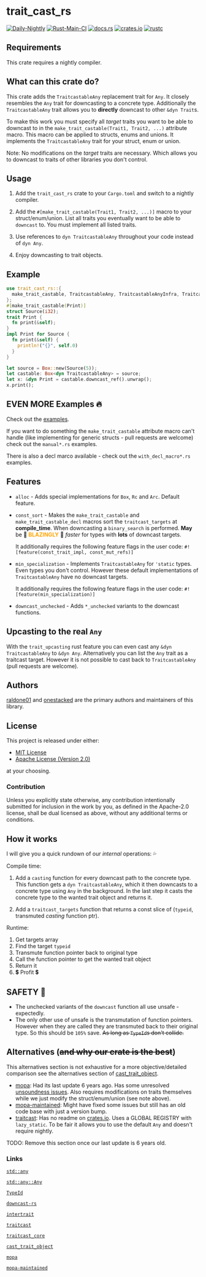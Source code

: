 # trait_cast_rs

[![Daily-Nightly](https://github.com/raldone01/trait_cast_rs/actions/workflows/rust_daily_nightly_check.yml/badge.svg)](https://github.com/raldone01/trait_cast_rs/actions/workflows/rust_daily_nightly_check.yml)
[![Rust-Main-CI](https://github.com/raldone01/trait_cast_rs/actions/workflows/rust_main.yml/badge.svg)](https://github.com/raldone01/trait_cast_rs/actions/workflows/rust_main.yml)
[![docs.rs](https://docs.rs/trait_cast_rs/badge.svg)](https://docs.rs/trait_cast_rs)
[![crates.io](https://img.shields.io/crates/v/trait_cast_rs.svg)](https://crates.io/crates/trait_cast_rs)
[![rustc](https://img.shields.io/badge/rustc-nightly-lightgrey)](https://doc.rust-lang.org/nightly/std/)

<!-- The rest of this section comes almost straight from the crate docs from the source. Double check the doc tests. -->

## Requirements

This crate requires a nightly compiler.

## What can this crate do?

This crate adds the `TraitcastableAny` replacement trait for `Any`.
It closely resembles the `Any` trait for downcasting to a concrete type.
Additionally the `TraitcastableAny` trait allows you to **directly** downcast to other `&dyn Trait`s.

To make this work you must specify all *target* traits you want to be able to downcast to in the `make_trait_castable(Trait1, Trait2, ...)` attribute macro.
This macro can be applied to structs, enums and unions.
It implements the `TraitcastableAny` trait for your struct, enum or union.

Note: No modifications on the *target* traits are necessary. Which allows you to downcast to traits of other libraries you don't control.

## Usage

1. Add the `trait_cast_rs` crate to your `Cargo.toml` and switch to a nightly compiler.

2. Add the `#[make_trait_castable(Trait1, Trait2, ...)]` macro to your struct/enum/union.
    List all traits you eventually want to be able to `downcast` to.
    You must implement all listed traits.

3. Use references to `dyn TraitcastableAny` throughout your code instead of `dyn Any`.

4. Enjoy downcasting to trait objects.

## Example

```rust
use trait_cast_rs::{
  make_trait_castable, TraitcastableAny, TraitcastableAnyInfra, TraitcastableAnyInfraExt,
};
#[make_trait_castable(Print)]
struct Source(i32);
trait Print {
  fn print(&self);
}
impl Print for Source {
  fn print(&self) {
    println!("{}", self.0)
  }
}

let source = Box::new(Source(5));
let castable: Box<dyn TraitcastableAny> = source;
let x: &dyn Print = castable.downcast_ref().unwrap();
x.print();
```

## EVEN MORE Examples 🔥

Check out the [examples](https://github.com/raldone01/trait_cast_rs/tree/main/trait_cast_rs/examples).

If you want to do something the `make_trait_castable` attribute macro can't handle (like implementing for generic structs - pull requests are welcome)
check out the `manual*.rs` examples.

There is also a decl marco available - check out the `with_decl_macro*.rs` examples.

## Features

* `alloc` - Adds special implementations for `Box`, `Rc` and `Arc`. Default feature.
* `const_sort` -
  Makes the `make_trait_castable` and `make_trait_castable_decl` macros sort the `traitcast_targets` at **compile_time**.
  When downcasting a `binary_search` is performed. **May** be 🚀 <span style="color: orange; font-weight: bolder">BLAZINGLY</span> 🚀 *faster* for types with **lots** of downcast targets.

  It additionally requires the following feature flags in the user code:
  `#![feature(const_trait_impl, const_mut_refs)]`
* `min_specialization` -
  Implements `TraitcastableAny` for `'static` types.
  Even types you don't control.
  However these default implementations of `TraitcastableAny` have no downcast targets.

  It additionally requires the following feature flags in the user code:
  `#![feature(min_specialization)]`
* `downcast_unchecked` - Adds `*_unchecked` variants to the downcast functions.

## Upcasting to the real `Any`

With the `trait_upcasting` rust feature you can even cast any `&dyn TraitcastableAny` to `&dyn Any`.
Alternatively you can list the `Any` trait as a traitcast target.
However it is not possible to cast back to `TraitcastableAny` (pull requests are welcome).

## Authors

[raldone01](https://github.com/raldone01) and [onestacked](https://github.com/chriss0612) are the primary authors and maintainers of this library.

## License

This project is released under either:

- [MIT License](https://github.com/raldone01/trait_cast_rs/blob/main/LICENSE-MIT)
- [Apache License (Version 2.0)](https://github.com/raldone01/trait_cast_rs/blob/main/LICENSE-APACHE)

at your choosing.

### Contribution

Unless you explicitly state otherwise, any contribution intentionally
submitted for inclusion in the work by you, as defined in the Apache-2.0
license, shall be dual licensed as above, without any additional terms or
conditions.

## How it works

I will give you a quick rundown of our *internal* operations: 💦

Compile time:

1. Add a `casting` function for every downcast path to the concrete type.
    This function gets a `dyn TraitcastableAny`, which it then downcasts to a concrete type using `Any` in the background.
    In the last step it casts the concrete type to the wanted trait object and returns it.

2. Add a `traitcast_targets` function that returns a const slice of (`typeid`, transmuted *casting* function ptr).

Runtime:

1. Get targets array
2. Find the target `typeid`
3. Transmute function pointer back to original type
4. Call the function pointer to get the wanted trait object
5. Return it
6. 💲 Profit 💲

## SAFETY 🏰

* The unchecked variants of the `downcast` function all use unsafe - expectedly.
* The only other use of unsafe is the transmutation of function pointers.
  However when they are called they are transmuted back to their original type.
  So this should be `105%` save. ~~As long as `TypeId`s don't collide.~~

## Alternatives (~~and why our crate is the best~~)

This alternatives section is not exhaustive for a more objective/detailed comparison
see the alternatives section of [cast_trait_object](https://crates.io/crates/cast_trait_object#Alternatives).

* [mopa](https://crates.io/crates/mopa):
    Had its last update 6 years ago.
    Has some unresolved [unsoundness issues](https://github.com/chris-morgan/mopa/issues/13).
    Also requires modifications on traits themselves while we just modify the struct/enum/union (see note above).
* [mopa-maintained](https://crates.io/crates/mopa-maintained):
    Might have fixed some issues but still has an old code base with just a version bump.
* [traitcast](https://crates.io/crates/traitcast):
    Has no readme on [crates.io](https://crates.io/).
    Uses a GLOBAL REGISTRY with `lazy_static`.
    To be fair it allows you to use the default `Any` and doesn't require nightly.

TODO: Remove this section once our last update is 6 years old.

### Links

[`std::any`](https://doc.rust-lang.org/nightly/std/any)

[`std::any::Any`](https://doc.rust-lang.org/nightly/std/any/trait.Any.html)

[`TypeId`](https://doc.rust-lang.org/nightly/std/any/struct.TypeId.html)

[`downcast-rs`](https://crates.io/crates/downcast-rs)

[`intertrait`](https://crates.io/crates/intertrait)

[`traitcast`](https://crates.io/crates/traitcast)

[`traitcast_core`](https://crates.io/crates/traitcast_core)

[`cast_trait_object`](https://crates.io/crates/cast_trait_object)

[`mopa`](https://crates.io/crates/mopa)

[`mopa-maintained`](https://crates.io/crates/mopa-maintained)
